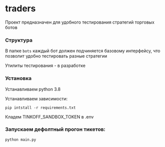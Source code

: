 # traders
Проект предназначен для удобного тестирования стратегий торговых ботов

### Структура
В папке `bots` каждый бот должен подчиняется базовому интерфейсу, что позволит удобно тестировать разные стратегии

Утилиты тестирования - в разработке

### Установка
Устанавливаем python 3.8

Устанавливаем зависимости:

```pip intstall -r requirements.txt```

Кладем TINKOFF_SANDBOX_TOKEN в .env

### Запускаем дефолтный прогон тикетов:

```python main.py```
